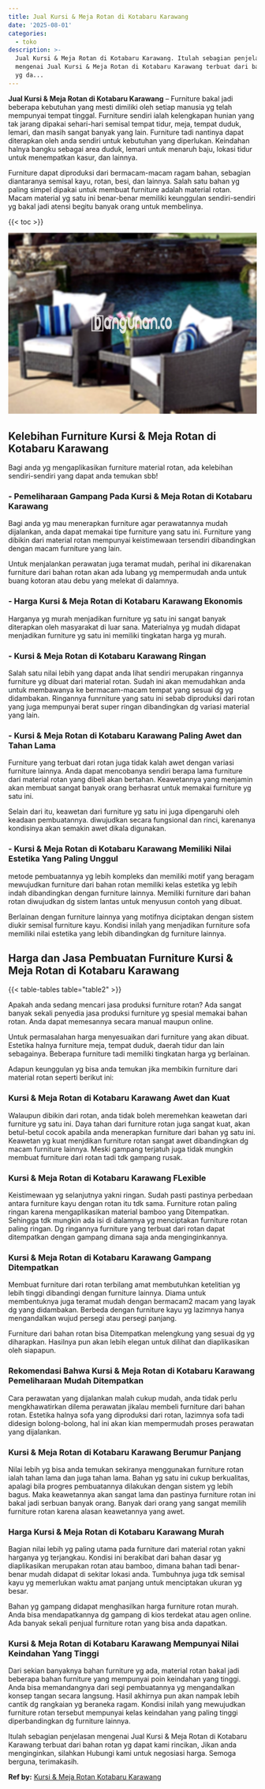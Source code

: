 ```yaml
---
title: Jual Kursi & Meja Rotan di Kotabaru Karawang
date: '2025-08-01'
categories:
  - toko
description: >-
  Jual Kursi & Meja Rotan di Kotabaru Karawang. Itulah sebagian penjelasan
  mengenai Jual Kursi & Meja Rotan di Kotabaru Karawang terbuat dari bahan rotan
  yg da...
---
```


**Jual Kursi & Meja Rotan di Kotabaru Karawang** – Furniture bakal jadi beberapa kebutuhan yang mesti dimiliki oleh setiap manusia yg telah mempunyai tempat tinggal. Furniture sendiri ialah kelengkapan hunian yang tak jarang dipakai sehari-hari semisal tempat tidur, meja, tempat duduk, lemari, dan masih sangat banyak yang lain. Furniture tadi nantinya dapat diterapkan oleh anda sendiri untuk kebutuhan yang diperlukan. Keindahan halnya bangku sebagai area duduk, lemari untuk menaruh baju, lokasi tidur untuk menempatkan kasur, dan lainnya.

Furniture dapat diproduksi dari bermacam-macam ragam bahan, sebagian diantaranya semisal kayu, rotan, besi, dan lainnya. Salah satu bahan yg paling simpel dipakai untuk membuat furniture adalah material rotan. Macam material yg satu ini benar-benar memiliki keunggulan sendiri-sendiri yg bakal jadi atensi begitu banyak orang untuk membelinya.

{{< toc >}}

![Jual Kursi & Meja Rotan di Kotabaru Karawang](/images/kursi-meja-rotan-murah11.png)

## Kelebihan Furniture Kursi & Meja Rotan di Kotabaru Karawang

Bagi anda yg mengaplikasikan furniture material rotan, ada kelebihan sendiri-sendiri yang dapat anda temukan sbb!

### \- Pemeliharaan Gampang Pada Kursi & Meja Rotan di Kotabaru Karawang

Bagi anda yg mau menerapkan furniture agar perawatannya mudah dijalankan, anda dapat memakai tipe furniture yang satu ini. Furniture yang dibikin dari material rotan mempunyai keistimewaan tersendiri dibandingkan dengan macam furniture yang lain.

Untuk menjalankan perawatan juga teramat mudah, perihal ini dikarenakan furniture dari bahan rotan akan ada lubang yg mempermudah anda untuk buang kotoran atau debu yang melekat di dalamnya.

### \- Harga Kursi & Meja Rotan di Kotabaru Karawang Ekonomis

Harganya yg murah menjadikan furniture yg satu ini sangat banyak diterapkan oleh masyarakat di luar sana. Materialnya yg mudah didapat menjadikan furniture yg satu ini memiliki tingkatan harga yg murah.

### \- Kursi & Meja Rotan di Kotabaru Karawang Ringan

Salah satu nilai lebih yang dapat anda lihat sendiri merupakan ringannya furniture yg dibuat dari material rotan. Sudah ini akan memudahkan anda untuk membawanya ke bermacam-macam tempat yang sesuai dg yg didambakan. Ringannya funrniture yang satu ini sebab diproduksi dari rotan yang juga mempunyai berat super ringan dibandingkan dg variasi material yang lain.

### \- Kursi & Meja Rotan di Kotabaru Karawang Paling Awet dan Tahan Lama

Furniture yang terbuat dari rotan juga tidak kalah awet dengan variasi furniture lainnya. Anda dapat mencobanya sendiri berapa lama furniture dari material rotan yang dibeli akan bertahan. Keawetannya yang menjamin akan membuat sangat banyak orang berhasrat untuk memakai furniture yg satu ini.

Selain dari itu, keawetan dari furniture yg satu ini juga dipengaruhi oleh keadaan pembuatannya. diwujudkan secara fungsional dan rinci, karenanya kondisinya akan semakin awet dikala digunakan.

### \- Kursi & Meja Rotan di Kotabaru Karawang Memiliki Nilai Estetika Yang Paling Unggul

metode pembuatannya yg lebih kompleks dan memiliki motif yang beragam mewujudkan furniture dari bahan rotan memiliki kelas estetika yg lebih indah dibandingkan dengan furniture lainnya. Memiliki furniture dari bahan rotan diwujudkan dg sistem lantas untuk menyusun contoh yang dibuat.

Berlainan dengan furniture lainnya yang motifnya diciptakan dengan sistem diukir semisal furniture kayu. Kondisi inilah yang menjadikan furniture sofa memiliki nilai estetika yang lebih dibandingkan dg furniture lainnya.

## Harga dan Jasa Pembuatan Furniture Kursi & Meja Rotan di Kotabaru Karawang

{{< table-tables table="table2" >}}

Apakah anda sedang mencari jasa produksi furniture rotan? Ada sangat banyak sekali penyedia jasa produksi furniture yg spesial memakai bahan rotan. Anda dapat memesannya secara manual maupun online.

Untuk permasalahan harga menyesuaikan dari furniture yang akan dibuat. Estetika halnya furniture meja, tempat duduk, daerah tidur dan lain sebagainya. Beberapa furniture tadi memiliki tingkatan harga yg berlainan.

Adapun keunggulan yg bisa anda temukan jika membikin furniture dari material rotan seperti berikut ini:

### Kursi & Meja Rotan di Kotabaru Karawang Awet dan Kuat

Walaupun dibikin dari rotan, anda tidak boleh meremehkan keawetan dari furniture yg satu ini. Daya tahan dari furniture rotan juga sangat kuat, akan betul-betul cocok apabila anda menerapkan furniture dari bahan yg satu ini. Keawetan yg kuat menjdikan furniture rotan sangat awet dibandingkan dg macam furniture lainnya. Meski gampang terjatuh juga tidak mungkin membuat furniture dari rotan tadi tdk gampang rusak.

### Kursi & Meja Rotan di Kotabaru Karawang FLexible

Keistimewaan yg selanjutnya yakni ringan. Sudah pasti pastinya perbedaan antara furniture kayu dengan rotan itu tdk sama. Furniture rotan paling ringan karena mengaplikasikan material bamboo yang Ditempatkan. Sehingga tdk mungkin ada isi di dalamnya yg menciptakan furniture rotan paling ringan. Dg ringannya furniture yang terbuat dari rotan dapat ditempatkan dengan gampang dimana saja anda menginginkannya.

### Kursi & Meja Rotan di Kotabaru Karawang Gampang Ditempatkan

Membuat furniture dari rotan terbilang amat membutuhkan ketelitian yg lebih tinggi dibandingi dengan furniture lainnya. Diama untuk membentuknya juga teramat mudah dengan bermacam2 macam yang layak dg yang didambakan. Berbeda dengan furniture kayu yg lazimnya hanya mengandalkan wujud persegi atau persegi panjang.

Furniture dari bahan rotan bisa Ditempatkan melengkung yang sesuai dg yg diharapkan. Hasilnya pun akan lebih elegan untuk dilihat dan diaplikasikan oleh siapapun.

### Rekomendasi Bahwa Kursi & Meja Rotan di Kotabaru Karawang Pemeliharaan Mudah Ditempatkan

Cara perawatan yang dijalankan malah cukup mudah, anda tidak perlu mengkhawatirkan dilema perawatan jikalau membeli furniture dari bahan rotan. Estetika halnya sofa yang diproduksi dari rotan, lazimnya sofa tadi didesign bolong-bolong, hal ini akan kian mempermudah proses perawatan yang dijalankan.

### Kursi & Meja Rotan di Kotabaru Karawang Berumur Panjang

Nilai lebih yg bisa anda temukan sekiranya menggunakan furniture rotan ialah tahan lama dan juga tahan lama. Bahan yg satu ini cukup berkualitas, apalagi bila progres pembuatannya dilakukan dengan sistem yg lebih bagus. Maka keawetannya akan sangat lama dan pastinya furniture rotan ini bakal jadi serbuan banyak orang. Banyak dari orang yang sangat memilih furniture rotan karena alasan keawetannya yang awet.

### Harga Kursi & Meja Rotan di Kotabaru Karawang Murah

Bagian nilai lebih yg paling utama pada furniture dari material rotan yakni harganya yg terjangkau. Kondisi ini berakibat dari bahan dasar yg diaplikasikan merupakan rotan atau bamboo, dimana bahan tadi benar-benar mudah didapat di sekitar lokasi anda. Tumbuhnya juga tdk semisal kayu yg memerlukan waktu amat panjang untuk menciptakan ukuran yg besar.

Bahan yg gampang didapat menghasilkan harga furniture rotan murah. Anda bisa mendapatkannya dg gampang di kios terdekat atau agen online. Ada banyak sekali penjual furniture rotan yang bisa anda dapatkan.

### Kursi & Meja Rotan di Kotabaru Karawang Mempunyai Nilai Keindahan Yang Tinggi

Dari sekian banyaknya bahan furniture yg ada, material rotan bakal jadi beberapa bahan furniture yang mempunyai poin keindahan yang tinggi. Anda bisa memandangnya dari segi pembuatannya yg mengandalkan konsep tangan secara langsung. Hasil akhirnya pun akan nampak lebih cantik dg rangkaian yg beraneka ragam. Kondisi inilah yang mewujudkan furniture rotan tersebut mempunyai kelas keindahan yang paling tinggi diperbandingkan dg furniture lainnya.

Itulah sebagian penjelasan mengenai Jual Kursi & Meja Rotan di Kotabaru Karawang terbuat dari bahan rotan yg dapat kami rincikan, Jikan anda menginginkan, silahkan Hubungi kami untuk negosiasi harga. Semoga berguna, terimakasih.

**Ref by:** [Kursi & Meja Rotan Kotabaru Karawang](https://id.wikipedia.org/wiki/Kursi)
